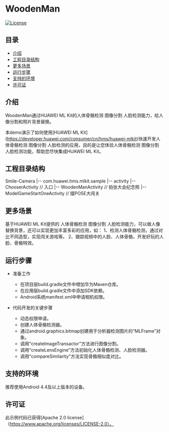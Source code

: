 # WoodenMan
[![License](https://img.shields.io/badge/Docs-hmsguides-brightgreen)](https://developer.huawei.com/consumer/cn/doc/development/HMS-Guides/ml-introduction-4)

## 目录

 * [介绍](#介绍)
 * [工程目录结构](#工程目录结构)
 * [更多场景](#更多场景)
 * [运行步骤](#运行步骤)
 * [支持的环境](#支持的环境)
 * [许可证](#许可证)


## 介绍
WoodenMan通过HUAWEI ML Kit的人体骨骼检测 图像分割 人脸检测能力，给人像分割和照片背景替换。

本demo演示了如何使用[HUAWEI ML Kit] (https://developer.huawei.com/consumer/cn/hms/huawei-mlkit)快速开发人体骨骼检测 图像分割 人脸检测的应用，目的是让您体验人体骨骼检测 图像分割 人脸检测功能，帮助您尽快集成HUAWEI ML Kit。

## 工程目录结构
Smile-Camera
    |-- com.huawei.hms.mlkit.sample
        |-- activity
            |-- ChooserActivity // 入口
            |-- WoodenManActivity // 拍张大会纪念照
            |-- ModelGameStartOneActivity // 摆POSE大闯关

## 更多场景
基于HUAWEI ML Kit提供的 人体骨骼检测 图像分割 人脸检测能力，可以做人像替换背景，还可以实现更加丰富多彩的应用，如：
1、检测人体骨骼检测，通过对比不同造型，实现闯关游戏等。
2、跟踪视频中的人脸、人体骨骼，开发好玩的人脸、骨骼特效。

## 运行步骤
- 准备工作
  - 在项目层build.gradle文件中增加华为Maven仓库。
  - 在应用层build.gradle文件中添加SDK依赖。
  - Android系统manifest.xml中申请相机权限。

- 代码开发的关键步骤
  - 动态权限申请。
  - 创建人体骨骼检测器。
  - 通过android.graphics.bitmap创建用于分析器检测图片的“MLFrame”对象。
  - 调用“createImageTransactor”方法进行图像分割。
  - 调用“createLensEngine”方法初始化人体骨骼检测、人脸检测器。
  - 调用“compareSimilarity”方法实现骨骼相似度对比。

## 支持的环境
推荐使用Android 4.4及以上版本的设备。

##  许可证
此示例代码已获得[Apache 2.0 license]（https://www.apache.org/licenses/LICENSE-2.0）。
